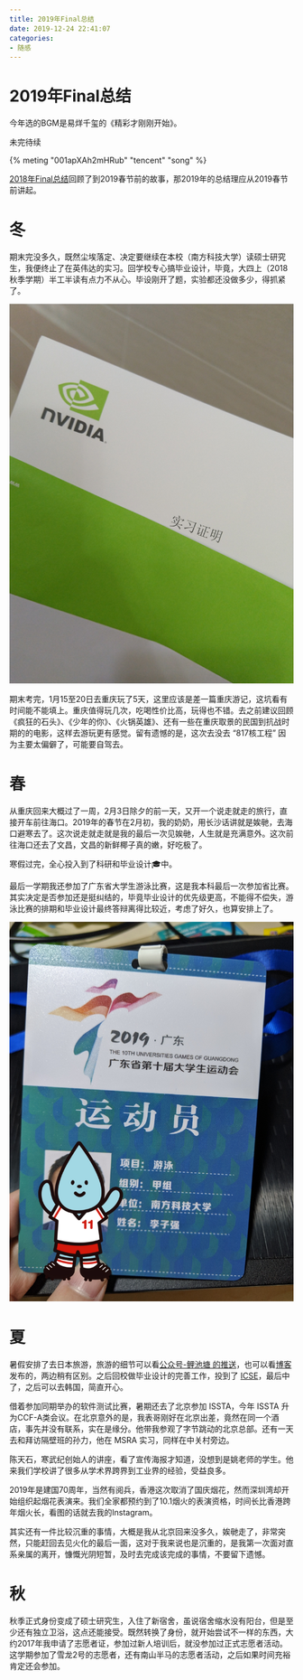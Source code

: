 ```yaml
---
title: 2019年Final总结
date: 2019-12-24 22:41:07
categories: 
- 随感
---
```


# 2019年Final总结

今年选的BGM是易烊千玺的《精彩才刚刚开始》。

未完待续

{% meting "001apXAh2mHRub" "tencent" "song" %}

<!-- more -->

[2018年Final总结](https://liziwl.cn/2018/12/24/2018-final/)回顾了到2019春节前的故事，那2019年的总结理应从2019春节前讲起。

# 冬
期末完没多久，既然尘埃落定、决定要继续在本校（南方科技大学）读硕士研究生，我便终止了在英伟达的实习。回学校专心搞毕业设计，毕竟，大四上（2018秋季学期）半工半读有点力不从心。毕设刚开了题，实验都还没做多少，得抓紧了。

![图片](/images/2019-final-1.png)

期末考完，1月15至20日去重庆玩了5天，这里应该是差一篇重庆游记，这坑看有时间能不能填上。重庆值得玩几次，吃喝性价比高，玩得也不错。去之前建议回顾《疯狂的石头》、《少年的你》、《火锅英雄》、还有一些在重庆取景的民国到抗战时期的的电影，这样去游玩更有感觉。留有遗憾的是，这次去没去 “817核工程” 因为主要太偏僻了，可能要自驾去。

# 春
从重庆回来大概过了一周，2月3日除夕的前一天，又开一个说走就走的旅行，直接开车前往海口。2019年的春节在2月初，我的奶奶，用长沙话讲就是娭毑，去海口避寒去了。这次说走就走就是我的最后一次见娭毑，人生就是充满意外。这次前往海口还去了文昌，文昌的新鲜椰子真的嫩，好吃极了。

寒假过完，全心投入到了科研和毕业设计🎓中。

最后一学期我还参加了广东省大学生游泳比赛，这是我本科最后一次参加省比赛。其实决定是否参加还是挺纠结的，毕竟毕业设计的优先级更高，不能得不偿失，游泳比赛的排期和毕业设计最终答辩离得比较近，考虑了好久，也算安排上了。

![图片](/images/2019-final-2.png)

# 夏
暑假安排了去日本旅游，旅游的细节可以看[公众号-鲤池塘 的推送](https://mp.weixin.qq.com/s/mdAhhyxBzPabFJUQKO2rUw)，也可以看[博客](https://liziwl.cn/2019/07/10/travelogue-JAPAN/)发布的，两边稍有区别。之后回校做毕业设计的完善工作，投到了 [ICSE](https://2020.icse-conferences.org/details/icse-2020-papers/60/Collaborative-Bug-Finding-for-Android-Apps)，最后中了，之后可以去韩国，简直开心。

借着参加同期举办的软件测试比赛，暑期还去了北京参加 ISSTA，今年 ISSTA 升为CCF-A类会议。在北京意外的是，我表哥刚好在北京出差，竟然在同一个酒店，事先并没有联系，实在是缘分。他带我参观了字节跳动的北京总部。还有一天去和拜访隔壁班的孙力，他在 MSRA 实习，同样在中关村旁边。

陈天石，寒武纪创始人的讲座，看了宣传海报才知道，没想到是姚老师的学生。他来我们学校讲了很多从学术界跨界到工业界的经验，受益良多。

2019年是建国70周年，当然有阅兵，香港这次取消了国庆烟花，然而深圳湾却开始组织起烟花表演来。我们全家都预约到了10.1烟火的表演资格，时间长比香港跨年烟火长，看图的话就去我的Instagram。

其实还有一件比较沉重的事情，大概是我从北京回来没多久，娭毑走了，非常突然，只能赶回去见火化的最后一面，这对于我来说也是沉重的，是我第一次面对直系亲属的离开，慷慨光阴短暂，及时去完成该完成的事情，不要留下遗憾。

# 秋
秋季正式身份变成了硕士研究生，入住了新宿舍，虽说宿舍缩水没有阳台，但是至少还有独立卫浴，这点还能接受。既然转换了身份，就开始尝试不一样的东西，大约2017年我申请了志愿者证，参加过新人培训后，就没参加过正式志愿者活动。这学期参加了雪龙2号的志愿者，还有南山半马的志愿者活动，之后如果时间充裕肯定还会参加。
